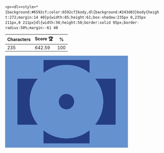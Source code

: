`<p><dl><style>*{background:#6592cf;color:6592cf}body,dl{background:#243d83}body{height:272;margin:14 40}p{width:85;height:61;box-shadow:235px 0,235px 211px,0 211px}dl{width:50;height:50;border:solid 95px;border-radius:50%;margin:-61 40`

| Characters | Score 🏆 | %   |
| ---------- | -------- | --- |
| 235        | 642.59   | 100 |

![](/2025/feb2025/09/20250209.png)
